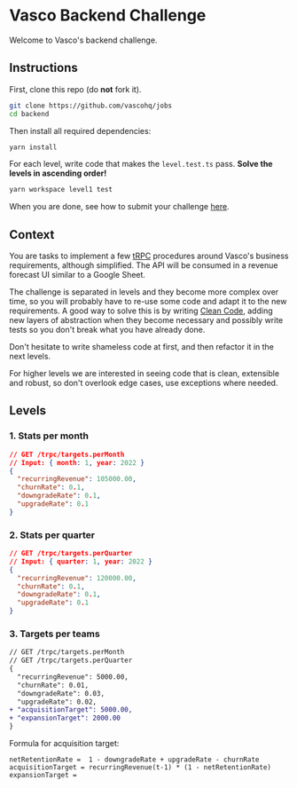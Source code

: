# Vasco Backend Challenge

Welcome to Vasco's backend challenge.

## Instructions

First, clone this repo (do **not** fork it).

```zsh
git clone https://github.com/vascohq/jobs
cd backend
```

Then install all required dependencies:

```zsh
yarn install
```

For each level, write code that makes the `level.test.ts` pass. **Solve the levels in ascending order!**

```zsh
yarn workspace level1 test
```

When you are done, see how to submit your challenge [here](../README.md#sending-your-results).

## Context

You are tasks to implement a few [tRPC](https://trpc.io/) procedures around Vasco's business requirements, although simplified. The API will be consumed in a revenue forecast UI similar to a Google Sheet.

The challenge is separated in levels and they become more complex over time, so you will probably have to re-use some code and adapt it to the new requirements. A good way to solve this is by writing [Clean Code](https://gist.github.com/wojteklu/73c6914cc446146b8b533c0988cf8d29), adding new layers of abstraction when they become necessary and possibly write tests so you don't break what you have already done.

Don't hesitate to write shameless code at first, and then refactor it in the next levels.

For higher levels we are interested in seeing code that is clean, extensible and robust, so don't overlook edge cases, use exceptions where needed.

## Levels

### 1. Stats per month

```json
// GET /trpc/targets.perMonth
// Input: { month: 1, year: 2022 }
{
  "recurringRevenue": 105000.00,
  "churnRate": 0.1,
  "downgradeRate": 0.1,
  "upgradeRate": 0.1
}
```

### 2. Stats per quarter

```json
// GET /trpc/targets.perQuarter
// Input: { quarter: 1, year: 2022 }
{
  "recurringRevenue": 120000.00,
  "churnRate": 0.1,
  "downgradeRate": 0.1,
  "upgradeRate": 0.1
}
```

### 3. Targets per teams

```diff
// GET /trpc/targets.perMonth
// GET /trpc/targets.perQuarter
{
  "recurringRevenue": 5000.00,
  "churnRate": 0.01,
  "downgradeRate": 0.03,
  "upgradeRate": 0.02,
+ "acquisitionTarget": 5000.00,
+ "expansionTarget": 2000.00
}
```

Formula for acquisition target:

```
netRetentionRate =  1 - downgradeRate + upgradeRate - churnRate
acquisitionTarget = recurringRevenue(t-1) * (1 - netRetentionRate)
expansionTarget = 
```
